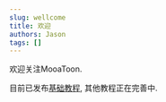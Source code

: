```yaml
---
slug: wellcome
title: 欢迎
authors: Jason
tags: []
---
```


欢迎关注MooaToon.

目前已发布[基础教程](/docs/Tutorial/ImportANewCharacterAndSetupTheBasicMaterial), 其他教程正在完善中. 

<!--truncate-->
